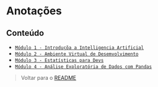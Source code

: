# Anotações

## Conteúdo

- [`Módulo 1 - Introduçõa a Intelligencia Artificial`](./a_introducao.md)
- [`Módulo 2 - Ambiente Virtual de Desemvolvimento`](./b_ambiente-virtual.md)
- [`Módulo 3 - Estatísticas para Devs`](./c_estatistica-devs.md)
- [`Módulo 4 - Análise Exploratória de Dados com Pandas`](./d_eda.md)

> Voltar para o [README](../../README.md)
